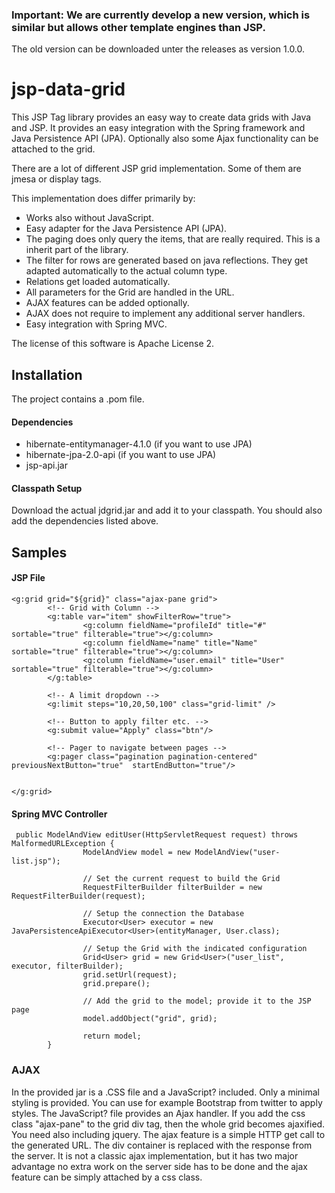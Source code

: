 ### Important: We are currently develop a new version, which is similar but allows other template engines than JSP.
The old version can be downloaded unter the releases as version 1.0.0.



jsp-data-grid
=============

This JSP Tag library provides an easy way to create data grids with Java and JSP. It provides an easy integration with the Spring framework and Java Persistence API (JPA). Optionally also some Ajax functionality can be attached to the grid.

There are a lot of different JSP grid implementation. Some of them are jmesa or display tags.

This implementation does differ primarily by:
- Works also without JavaScript.
- Easy adapter for the Java Persistence API (JPA).
- The paging does only query the items, that are really required. This is a inherit part of the library.
- The filter for rows are generated based on java reflections. They get adapted automatically to the actual column type.
- Relations get loaded automatically.
- All parameters for the Grid are handled in the URL.
- AJAX features can be added optionally.
- AJAX does not require to implement any additional server handlers.
- Easy integration with Spring MVC.

The license of this software is Apache License 2. 


## Installation ##
The project contains a .pom file.

#### Dependencies ####
- hibernate-entitymanager-4.1.0 (if you want to use JPA)
- hibernate-jpa-2.0-api (if you want to use JPA)
- jsp-api.jar

#### Classpath Setup ####
Download the actual jdgrid.jar and add it to your classpath. You should also add the dependencies listed above.


## Samples ##

#### JSP File
```
<g:grid grid="${grid}" class="ajax-pane grid">
        <!-- Grid with Column -->
        <g:table var="item" showFilterRow="true">
                <g:column fieldName="profileId" title="#" sortable="true" filterable="true"></g:column>
                <g:column fieldName="name" title="Name" sortable="true" filterable="true"></g:column>
                <g:column fieldName="user.email" title="User" sortable="true" filterable="true"></g:column>
        </g:table>
        
        <!-- A limit dropdown -->
        <g:limit steps="10,20,50,100" class="grid-limit" />
        
        <!-- Button to apply filter etc. -->
        <g:submit value="Apply" class="btn"/>

        <!-- Pager to navigate between pages -->
        <g:pager class="pagination pagination-centered" previousNextButton="true"  startEndButton="true"/>
        
        
</g:grid>
```

#### Spring MVC Controller
```
 public ModelAndView editUser(HttpServletRequest request) throws MalformedURLException {
                ModelAndView model = new ModelAndView("user-list.jsp");         
                
                // Set the current request to build the Grid
                RequestFilterBuilder filterBuilder = new RequestFilterBuilder(request);
                
                // Setup the connection the Database 
                Executor<User> executor = new JavaPersistenceApiExecutor<User>(entityManager, User.class);
                
                // Setup the Grid with the indicated configuration
                Grid<User> grid = new Grid<User>("user_list", executor, filterBuilder);
                grid.setUrl(request);
                grid.prepare();
                
                // Add the grid to the model; provide it to the JSP page
                model.addObject("grid", grid);
                
                return model;
        }
```

### AJAX
In the provided jar is a .CSS file and a JavaScript? included. Only a minimal styling is provided. You 
can use for example Bootstrap from twitter to apply styles. The JavaScript? file provides an Ajax handler.
If you add the css class "ajax-pane" to the grid div tag, then the whole grid becomes ajaxified. You need 
also including jquery. The ajax feature is a simple HTTP get call to the generated URL. The div container 
is replaced with the response from the server. It is not a classic ajax implementation, but it has two major 
advantage no extra work on the server side has to be done and the ajax feature can be simply attached by a 
css class.






